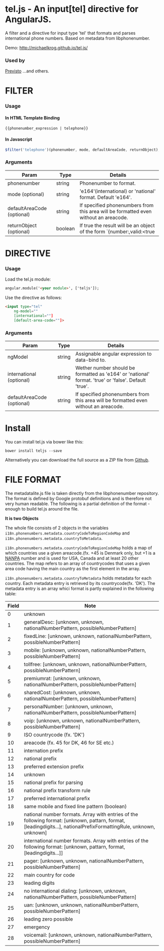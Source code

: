 tel.js - An input[tel] directive for AngularJS.
=================

A filter and a directive for input type 'tel' that formats and parses international phone numbers.
Based on metadata from libphonenumber.

Demo: http://michaelkrog.github.io/tel.js/
 
### Used by
[Previsto](https://previsto.com)
...and others. 

# FILTER

### Usage

#### In HTML Template Binding
```html
{{phonenumber_expression | telephone}}
```

#### In Javascript
```javascript
$filter('telephone')(phonenumber, mode, defaultAreaCode, returnObject);
```

### Arguments

Param                      | Type      | Details
---------------------------|-----------|----------------------
phonenumber                | string    | Phonenumber to format.
mode (optional)            | string    | 'e164'(international) or 'national' format. Default 'e164'. 
defaultAreaCode (optional) | string    | If specified phonenumbers from this area will be formatted even without an areacode.
returnObject (optional)    | boolean   | If true the result will be an object of the form `{number:<number>,valid:<true|false>}`. If false or not specified the result will be the formatted result of the valid number, otherwise 'unspecified'.

# DIRECTIVE

### Usage
Load the tel.js module:
```html
angular.module('<your module>', ['teljs']);
```

Use the directive as follows:
```html
<input type="tel"
    ng-model=""
    [international=""]
    [default-area-code=""]>
```

### Arguments
Param                      | Type      | Details
---------------------------|-----------|----------------------
ngModel                    | string    | Assignable angular expression to data-bind to.
international (optional)   | string    | Wether number should be formatted as 'e164' or 'national' format. 'true' or 'false'. Default 'true'. 
defaultAreaCode (optional) | string    | If specified phonenumbers from this area will be formatted even without an areacode.


# Install

You can install tel.js via bower like this:
```
bower install teljs --save
```

Alternatively you can download the full source as a ZIP file from [Github](https://github.com/michaelkrog/tel.js/archive/master.zip).


# FILE FORMAT
The metadatalite.js file is taken directly from the libphonenumber repository. The format is defined by Google protobuf definitions and is therefore not very human readable. The following is a partial definition of the format - enough to build tel.js around the file.

__It is two Objects__

The whole file consists of 2 objects in the variables `i18n.phonenumbers.metadata.countryCodeToRegionCodeMap` and `i18n.phonenumbers.metadata.countryToMetadata`.

`i18n.phonenumbers.metadata.countryCodeToRegionCodeMap` holds a map of which countries use a given areacode.(fx. +45 is Denmark only, but +1 is a [NANPA](http://www.nanpa.com/) number and is used for USA, Canada and at least 20 other countries. The map refers to an array of countrycodes that uses a given area code having the main country as the first element in the array.

`i18n.phonenumbers.metadata.countryToMetadata` holds metadata for each country. Each metadata entry is retrieved by its countrycode(fx. 'DK'). The metadata entry is an array whici format is partly explained in the following table:

Field | Note
------|-----------
0     | unknown
1     | generalDesc: [unknown, unknown, nationalNumberPattern, possibleNumberPattern]
2     | fixedLine: [unknown, unknown, nationalNumberPattern, possibleNumberPattern]
3     | mobile: [unknown, unknown, nationalNumberPattern, possibleNumberPattern]
4     | tollfree: [unknown, unknown, nationalNumberPattern, possibleNumberPattern]
5     | premiumrat: [unknown, unknown, nationalNumberPattern, possibleNumberPattern]
6     | sharedCost: [unknown, unknown, nationalNumberPattern, possibleNumberPattern]
7     | personalNumber: [unknown, unknown, nationalNumberPattern, possibleNumberPattern]
8     | voip: [unknown, unknown, nationalNumberPattern, possibleNumberPattern]
9     | ISO countrycode (fx. 'DK') 
10    | areacode (fx. 45 for DK, 46 for SE etc.)
11    | internation prefix
12    | national prefix
13    | preferred extension prefix
14    | unknown
15    | national prefix for parsing
16    | national prefix transform rule
17    | preferred international prefix
18    | same mobile and fixed line pattern (boolean)
19    | national number formats. Array with entries of the following format: [unknown, pattarn, format, [leadingdigits...], nationalPrefixFormattingRule, unknown, unknown]
20    | international number formats. Array with entries of the following format: [unknown, pattarn, format, [leadingdigits...]]
21    | pager: [unknown, unknown, nationalNumberPattern, possibleNumberPattern]
22    | main country for code
23    | leading digits
24    | no international dialing: [unknown, unknown, nationalNumberPattern, possibleNumberPattern]
25    | uan: [unknown, unknown, nationalNumberPattern, possibleNumberPattern]
26    | leading zero possible
27    | emergency
28    | voicemail: [unknown, unknown, nationalNumberPattern, possibleNumberPattern]


